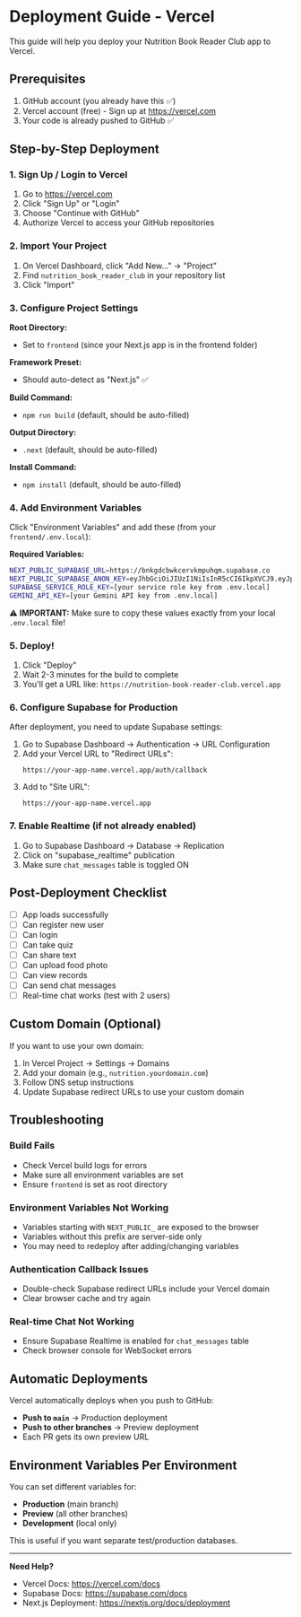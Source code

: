 # Deployment Guide - Vercel

This guide will help you deploy your Nutrition Book Reader Club app to Vercel.

## Prerequisites

1. GitHub account (you already have this ✅)
2. Vercel account (free) - Sign up at https://vercel.com
3. Your code is already pushed to GitHub ✅

## Step-by-Step Deployment

### 1. Sign Up / Login to Vercel

1. Go to https://vercel.com
2. Click "Sign Up" or "Login"
3. Choose "Continue with GitHub"
4. Authorize Vercel to access your GitHub repositories

### 2. Import Your Project

1. On Vercel Dashboard, click "Add New..." → "Project"
2. Find `nutrition_book_reader_club` in your repository list
3. Click "Import"

### 3. Configure Project Settings

**Root Directory:**
- Set to `frontend` (since your Next.js app is in the frontend folder)

**Framework Preset:**
- Should auto-detect as "Next.js" ✅

**Build Command:**
- `npm run build` (default, should be auto-filled)

**Output Directory:**
- `.next` (default, should be auto-filled)

**Install Command:**
- `npm install` (default, should be auto-filled)

### 4. Add Environment Variables

Click "Environment Variables" and add these (from your `frontend/.env.local`):

**Required Variables:**

```bash
NEXT_PUBLIC_SUPABASE_URL=https://bnkgdcbwkcervkmpuhqm.supabase.co
NEXT_PUBLIC_SUPABASE_ANON_KEY=eyJhbGciOiJIUzI1NiIsInR5cCI6IkpXVCJ9.eyJpc3MiOiJzdXBhYmFzZSIsInJlZiI6ImJua2dkY2J3a2NlcnZrbXB1aHFtIiwicm9sZSI6ImFub24iLCJpYXQiOjE3NTk0Nzc2ODksImV4cCI6MjA3NTA1MzY4OX0.iwQmc37bIY8Fi8jiBsscLbbMeiLxUV6Pos_1kR7KVms
SUPABASE_SERVICE_ROLE_KEY=[your service role key from .env.local]
GEMINI_API_KEY=[your Gemini API key from .env.local]
```

⚠️ **IMPORTANT:** Make sure to copy these values exactly from your local `.env.local` file!

### 5. Deploy!

1. Click "Deploy"
2. Wait 2-3 minutes for the build to complete
3. You'll get a URL like: `https://nutrition-book-reader-club.vercel.app`

### 6. Configure Supabase for Production

After deployment, you need to update Supabase settings:

1. Go to Supabase Dashboard → Authentication → URL Configuration
2. Add your Vercel URL to "Redirect URLs":
   ```
   https://your-app-name.vercel.app/auth/callback
   ```
3. Add to "Site URL":
   ```
   https://your-app-name.vercel.app
   ```

### 7. Enable Realtime (if not already enabled)

1. Go to Supabase Dashboard → Database → Replication
2. Click on "supabase_realtime" publication
3. Make sure `chat_messages` table is toggled ON

## Post-Deployment Checklist

- [ ] App loads successfully
- [ ] Can register new user
- [ ] Can login
- [ ] Can take quiz
- [ ] Can share text
- [ ] Can upload food photo
- [ ] Can view records
- [ ] Can send chat messages
- [ ] Real-time chat works (test with 2 users)

## Custom Domain (Optional)

If you want to use your own domain:

1. In Vercel Project → Settings → Domains
2. Add your domain (e.g., `nutrition.yourdomain.com`)
3. Follow DNS setup instructions
4. Update Supabase redirect URLs to use your custom domain

## Troubleshooting

### Build Fails
- Check Vercel build logs for errors
- Make sure all environment variables are set
- Ensure `frontend` is set as root directory

### Environment Variables Not Working
- Variables starting with `NEXT_PUBLIC_` are exposed to the browser
- Variables without this prefix are server-side only
- You may need to redeploy after adding/changing variables

### Authentication Callback Issues
- Double-check Supabase redirect URLs include your Vercel domain
- Clear browser cache and try again

### Real-time Chat Not Working
- Ensure Supabase Realtime is enabled for `chat_messages` table
- Check browser console for WebSocket errors

## Automatic Deployments

Vercel automatically deploys when you push to GitHub:

- **Push to `main`** → Production deployment
- **Push to other branches** → Preview deployment
- Each PR gets its own preview URL

## Environment Variables Per Environment

You can set different variables for:
- **Production** (main branch)
- **Preview** (all other branches)
- **Development** (local only)

This is useful if you want separate test/production databases.

---

**Need Help?**
- Vercel Docs: https://vercel.com/docs
- Supabase Docs: https://supabase.com/docs
- Next.js Deployment: https://nextjs.org/docs/deployment

